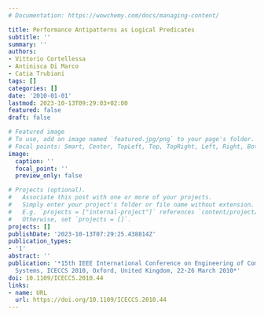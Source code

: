 ```yaml
---
# Documentation: https://wowchemy.com/docs/managing-content/

title: Performance Antipatterns as Logical Predicates
subtitle: ''
summary: ''
authors:
- Vittorio Cortellessa
- Antinisca Di Marco
- Catia Trubiani
tags: []
categories: []
date: '2010-01-01'
lastmod: 2023-10-13T09:29:03+02:00
featured: false
draft: false

# Featured image
# To use, add an image named `featured.jpg/png` to your page's folder.
# Focal points: Smart, Center, TopLeft, Top, TopRight, Left, Right, BottomLeft, Bottom, BottomRight.
image:
  caption: ''
  focal_point: ''
  preview_only: false

# Projects (optional).
#   Associate this post with one or more of your projects.
#   Simply enter your project's folder or file name without extension.
#   E.g. `projects = ["internal-project"]` references `content/project/deep-learning/index.md`.
#   Otherwise, set `projects = []`.
projects: []
publishDate: '2023-10-13T07:29:25.438814Z'
publication_types:
- '1'
abstract: ''
publication: '*15th IEEE International Conference on Engineering of Complex Computer
  Systems, ICECCS 2010, Oxford, United Kingdom, 22-26 March 2010*'
doi: 10.1109/ICECCS.2010.44
links:
- name: URL
  url: https://doi.org/10.1109/ICECCS.2010.44
---
```

